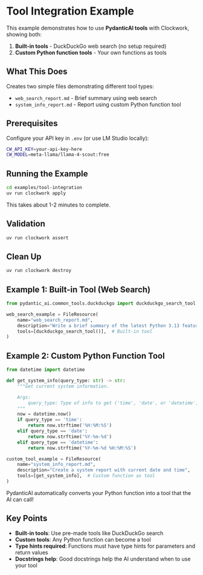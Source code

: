 # Tool Integration Example

This example demonstrates how to use **PydanticAI tools** with Clockwork, showing both:

1. **Built-in tools** - DuckDuckGo web search (no setup required)
2. **Custom Python function tools** - Your own functions as tools

## What This Does

Creates two simple files demonstrating different tool types:

- `web_search_report.md` - Brief summary using web search
- `system_info_report.md` - Report using custom Python function tool

## Prerequisites

Configure your API key in `.env` (or use LM Studio locally):

```bash
CW_API_KEY=your-api-key-here
CW_MODEL=meta-llama/llama-4-scout:free
```

## Running the Example

```bash
cd examples/tool-integration
uv run clockwork apply
```

This takes about 1-2 minutes to complete.

## Validation

```bash
uv run clockwork assert
```

## Clean Up

```bash
uv run clockwork destroy
```

## Example 1: Built-in Tool (Web Search)

```python
from pydantic_ai.common_tools.duckduckgo import duckduckgo_search_tool

web_search_example = FileResource(
    name="web_search_report.md",
    description="Write a brief summary of the latest Python 3.13 features",
    tools=[duckduckgo_search_tool()],  # Built-in tool
)
```

## Example 2: Custom Python Function Tool

```python
from datetime import datetime

def get_system_info(query_type: str) -> str:
    """Get current system information.

    Args:
        query_type: Type of info to get ('time', 'date', or 'datetime')
    """
    now = datetime.now()
    if query_type == 'time':
        return now.strftime('%H:%M:%S')
    elif query_type == 'date':
        return now.strftime('%Y-%m-%d')
    elif query_type == 'datetime':
        return now.strftime('%Y-%m-%d %H:%M:%S')

custom_tool_example = FileResource(
    name="system_info_report.md",
    description="Create a system report with current date and time",
    tools=[get_system_info],  # Custom function as tool
)
```

PydanticAI automatically converts your Python function into a tool that the AI can call!

## Key Points

- **Built-in tools**: Use pre-made tools like DuckDuckGo search
- **Custom tools**: Any Python function can become a tool
- **Type hints required**: Functions must have type hints for parameters and return values
- **Docstrings help**: Good docstrings help the AI understand when to use your tool
